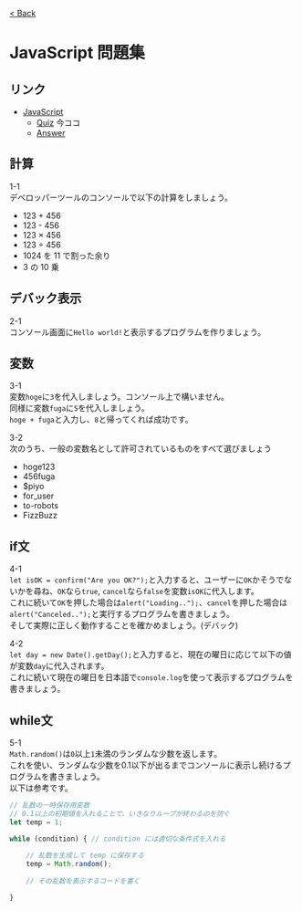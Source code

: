 [< Back](../)
# JavaScript 問題集

## リンク

* [JavaScript](./)
    * [Quiz](./quiz/) 今ココ
    * [Answer](./answer/)


## 計算
1-1  
デベロッパーツールのコンソールで以下の計算をしましょう。
* 123 + 456
* 123 - 456
* 123 × 456
* 123 ÷ 456
* 1024 を 11 で割った余り
* 3 の 10 乗


## デバック表示
2-1  
コンソール画面に`Hello world!`と表示するプログラムを作りましょう。


## 変数
3-1  
変数`hoge`に`3`を代入しましょう。コンソール上で構いません。  
同様に変数`fuga`に`5`を代入しましょう。  
`hoge + fuga`と入力し、`8`と帰ってくれば成功です。

3-2  
次のうち、一般の変数名として許可されているものをすべて選びましょう
* hoge123
* 456fuga
* $piyo
* for_user
* to-robots
* FizzBuzz

## if文
4-1  
`let isOK = confirm("Are you OK?");`と入力すると、ユーザーに`OK`かそうでないかを尋ね、`OK`なら`true`, `cancel`なら`false`を変数`isOK`に代入します。  
これに続いて`OK`を押した場合は`alert("Loading..");`、`cancel`を押した場合は`alert("Canceled..");`と実行するプログラムを書きましょう。  
そして実際に正しく動作することを確かめましょう。(デバック)

4-2  
`let day = new Date().getDay();`と入力すると、現在の曜日に応じて以下の値が変数`day`に代入されます。  
これに続いて現在の曜日を日本語で`console.log`を使って表示するプログラムを書きましょう。

## while文
5-1  
`Math.random()`は`0`以上`1`未満のランダムな少数を返します。  
これを使い、ランダムな少数を0.1以下が出るまでコンソールに表示し続けるプログラムを書きましょう。  
以下は参考です。
```js
// 乱数の一時保存用変数
// 0.1以上の初期値を入れることで、いきなりループが終わるのを防ぐ
let temp = 1;

while (condition) { // condition には適切な条件式を入れる
    
    // 乱数を生成して temp に保存する
    temp = Math.random();
    
    // その乱数を表示するコードを書く

}
```